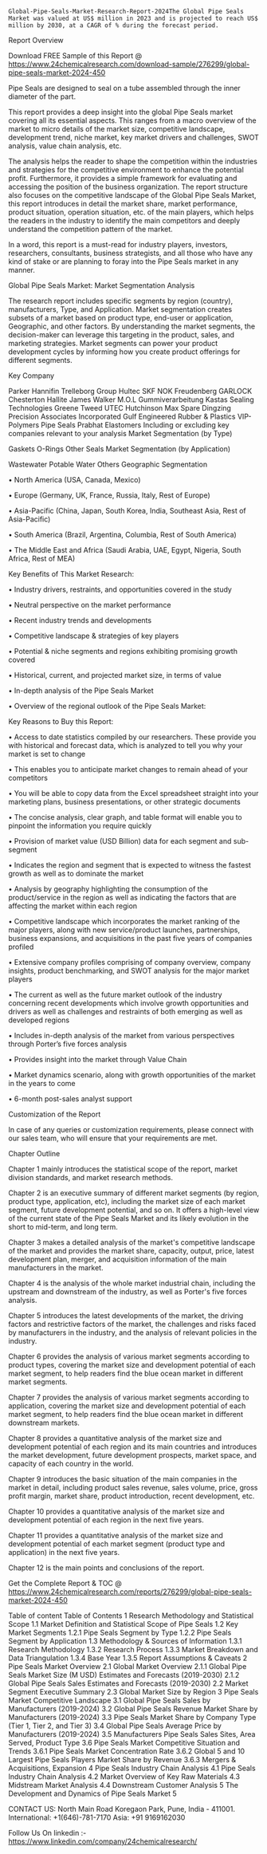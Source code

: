 	Global-Pipe-Seals-Market-Research-Report-2024The Global Pipe Seals Market was valued at US$ million in 2023 and is projected to reach US$ million by 2030, at a CAGR of % during the forecast period.

Report Overview

Download FREE Sample of this Report @ https://www.24chemicalresearch.com/download-sample/276299/global-pipe-seals-market-2024-450

Pipe Seals are designed to seal on a tube assembled through the inner diameter of the part.

This report provides a deep insight into the global Pipe Seals market covering all its essential aspects. This ranges from a macro overview of the market to micro details of the market size, competitive landscape, development trend, niche market, key market drivers and challenges, SWOT analysis, value chain analysis, etc.

The analysis helps the reader to shape the competition within the industries and strategies for the competitive environment to enhance the potential profit. Furthermore, it provides a simple framework for evaluating and accessing the position of the business organization. The report structure also focuses on the competitive landscape of the Global Pipe Seals Market, this report introduces in detail the market share, market performance, product situation, operation situation, etc. of the main players, which helps the readers in the industry to identify the main competitors and deeply understand the competition pattern of the market.

In a word, this report is a must-read for industry players, investors, researchers, consultants, business strategists, and all those who have any kind of stake or are planning to foray into the Pipe Seals market in any manner.

Global Pipe Seals Market: Market Segmentation Analysis

The research report includes specific segments by region (country), manufacturers, Type, and Application. Market segmentation creates subsets of a market based on product type, end-user or application, Geographic, and other factors. By understanding the market segments, the decision-maker can leverage this targeting in the product, sales, and marketing strategies. Market segments can power your product development cycles by informing how you create product offerings for different segments.

Key Company

Parker Hannifin
Trelleborg Group
Hultec
SKF
NOK
Freudenberg
GARLOCK
Chesterton
Hallite
James Walker
M.O.L Gummiverarbeitung
Kastas Sealing Technologies
Greene Tweed
UTEC
Hutchinson
Max Spare
Dingzing
Precision Associates Incorporated
Gulf Engineered Rubber & Plastics
VIP-Polymers
Pipe Seals
Prabhat Elastomers
Including or excluding key companies relevant to your analysis
Market Segmentation (by Type)

Gaskets
O-Rings
Other Seals
Market Segmentation (by Application)

Wastewater
Potable Water
Others
Geographic Segmentation

• North America (USA, Canada, Mexico)

• Europe (Germany, UK, France, Russia, Italy, Rest of Europe)

• Asia-Pacific (China, Japan, South Korea, India, Southeast Asia, Rest of Asia-Pacific)

• South America (Brazil, Argentina, Columbia, Rest of South America)

• The Middle East and Africa (Saudi Arabia, UAE, Egypt, Nigeria, South Africa, Rest of MEA)

Key Benefits of This Market Research:

• Industry drivers, restraints, and opportunities covered in the study

• Neutral perspective on the market performance

• Recent industry trends and developments

• Competitive landscape & strategies of key players

• Potential & niche segments and regions exhibiting promising growth covered

• Historical, current, and projected market size, in terms of value

• In-depth analysis of the Pipe Seals Market

• Overview of the regional outlook of the Pipe Seals Market:

Key Reasons to Buy this Report:

• Access to date statistics compiled by our researchers. These provide you with historical and forecast data, which is analyzed to tell you why your market is set to change

• This enables you to anticipate market changes to remain ahead of your competitors

• You will be able to copy data from the Excel spreadsheet straight into your marketing plans, business presentations, or other strategic documents

• The concise analysis, clear graph, and table format will enable you to pinpoint the information you require quickly

• Provision of market value (USD Billion) data for each segment and sub-segment

• Indicates the region and segment that is expected to witness the fastest growth as well as to dominate the market

• Analysis by geography highlighting the consumption of the product/service in the region as well as indicating the factors that are affecting the market within each region

• Competitive landscape which incorporates the market ranking of the major players, along with new service/product launches, partnerships, business expansions, and acquisitions in the past five years of companies profiled

• Extensive company profiles comprising of company overview, company insights, product benchmarking, and SWOT analysis for the major market players

• The current as well as the future market outlook of the industry concerning recent developments which involve growth opportunities and drivers as well as challenges and restraints of both emerging as well as developed regions

• Includes in-depth analysis of the market from various perspectives through Porter’s five forces analysis

• Provides insight into the market through Value Chain

• Market dynamics scenario, along with growth opportunities of the market in the years to come

• 6-month post-sales analyst support

Customization of the Report

In case of any queries or customization requirements, please connect with our sales team, who will ensure that your requirements are met.

Chapter Outline

Chapter 1 mainly introduces the statistical scope of the report, market division standards, and market research methods.

Chapter 2 is an executive summary of different market segments (by region, product type, application, etc), including the market size of each market segment, future development potential, and so on. It offers a high-level view of the current state of the Pipe Seals Market and its likely evolution in the short to mid-term, and long term.

Chapter 3 makes a detailed analysis of the market's competitive landscape of the market and provides the market share, capacity, output, price, latest development plan, merger, and acquisition information of the main manufacturers in the market.

Chapter 4 is the analysis of the whole market industrial chain, including the upstream and downstream of the industry, as well as Porter's five forces analysis.

Chapter 5 introduces the latest developments of the market, the driving factors and restrictive factors of the market, the challenges and risks faced by manufacturers in the industry, and the analysis of relevant policies in the industry.

Chapter 6 provides the analysis of various market segments according to product types, covering the market size and development potential of each market segment, to help readers find the blue ocean market in different market segments.

Chapter 7 provides the analysis of various market segments according to application, covering the market size and development potential of each market segment, to help readers find the blue ocean market in different downstream markets.

Chapter 8 provides a quantitative analysis of the market size and development potential of each region and its main countries and introduces the market development, future development prospects, market space, and capacity of each country in the world.

Chapter 9 introduces the basic situation of the main companies in the market in detail, including product sales revenue, sales volume, price, gross profit margin, market share, product introduction, recent development, etc.

Chapter 10 provides a quantitative analysis of the market size and development potential of each region in the next five years.

Chapter 11 provides a quantitative analysis of the market size and development potential of each market segment (product type and application) in the next five years.

Chapter 12 is the main points and conclusions of the report.

Get the Complete Report & TOC @ https://www.24chemicalresearch.com/reports/276299/global-pipe-seals-market-2024-450

Table of content
Table of Contents
1 Research Methodology and Statistical Scope
1.1 Market Definition and Statistical Scope of Pipe Seals
1.2 Key Market Segments
1.2.1 Pipe Seals Segment by Type
1.2.2 Pipe Seals Segment by Application
1.3 Methodology & Sources of Information
1.3.1 Research Methodology
1.3.2 Research Process
1.3.3 Market Breakdown and Data Triangulation
1.3.4 Base Year
1.3.5 Report Assumptions & Caveats
2 Pipe Seals Market Overview
2.1 Global Market Overview
2.1.1 Global Pipe Seals Market Size (M USD) Estimates and Forecasts (2019-2030)
2.1.2 Global Pipe Seals Sales Estimates and Forecasts (2019-2030)
2.2 Market Segment Executive Summary
2.3 Global Market Size by Region
3 Pipe Seals Market Competitive Landscape
3.1 Global Pipe Seals Sales by Manufacturers (2019-2024)
3.2 Global Pipe Seals Revenue Market Share by Manufacturers (2019-2024)
3.3 Pipe Seals Market Share by Company Type (Tier 1, Tier 2, and Tier 3)
3.4 Global Pipe Seals Average Price by Manufacturers (2019-2024)
3.5 Manufacturers Pipe Seals Sales Sites, Area Served, Product Type
3.6 Pipe Seals Market Competitive Situation and Trends
3.6.1 Pipe Seals Market Concentration Rate
3.6.2 Global 5 and 10 Largest Pipe Seals Players Market Share by Revenue
3.6.3 Mergers & Acquisitions, Expansion
4 Pipe Seals Industry Chain Analysis
4.1 Pipe Seals Industry Chain Analysis
4.2 Market Overview of Key Raw Materials
4.3 Midstream Market Analysis
4.4 Downstream Customer Analysis
5 The Development and Dynamics of Pipe Seals Market
5

CONTACT US:
North Main Road Koregaon Park, Pune, India - 411001.
International: +1(646)-781-7170
Asia: +91 9169162030

Follow Us On linkedin :- https://www.linkedin.com/company/24chemicalresearch/

